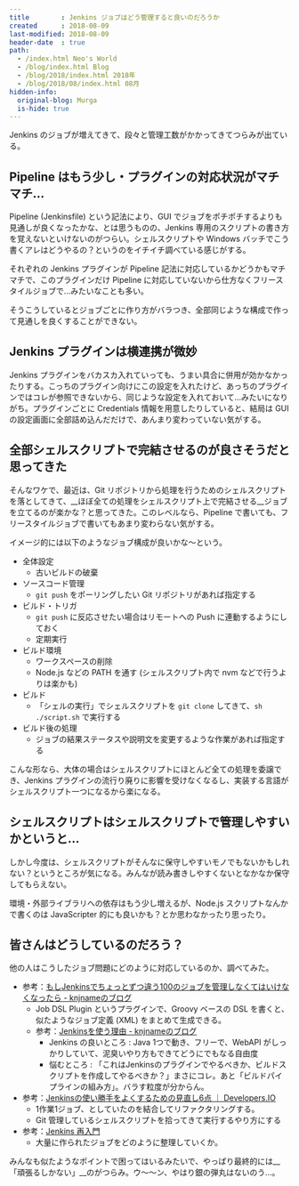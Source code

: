 ```yaml
---
title        : Jenkins ジョブはどう管理すると良いのだろうか
created      : 2018-08-09
last-modified: 2018-08-09
header-date  : true
path:
  - /index.html Neo's World
  - /blog/index.html Blog
  - /blog/2018/index.html 2018年
  - /blog/2018/08/index.html 08月
hidden-info:
  original-blog: Murga
  is-hide: true
---
```


Jenkins のジョブが増えてきて、段々と管理工数がかかってきてつらみが出ている。

## Pipeline はもう少し・プラグインの対応状況がマチマチ…

Pipeline (Jenkinsfile) という記法により、GUI でジョブをポチポチするよりも見通しが良くなったかな、とは思うものの、Jenkins 専用のスクリプトの書き方を覚えないといけないのがつらい。シェルスクリプトや Windows バッチでこう書くアレはどうやるの？というのをイチイチ調べている感じがする。

それぞれの Jenkins プラグインが Pipeline 記法に対応しているかどうかもマチマチで、このプラグインだけ Pipeline に対応していないから仕方なくフリースタイルジョブで…みたいなことも多い。

そうこうしているとジョブごとに作り方がバラつき、全部同じような構成で作って見通しを良くすることができない。

## Jenkins プラグインは横連携が微妙

Jenkins プラグインをバカスカ入れていっても、うまい具合に併用が効かなかったりする。こっちのプラグイン向けにこの設定を入れたけど、あっちのプラグインではコレが参照できないから、同じような設定を入れておいて…みたいになりがち。プラグインごとに Credentials 情報を用意したりしていると、結局は GUI の設定画面に全部詰め込んだだけで、あんまり変わっていない気がする。

## 全部シェルスクリプトで完結させるのが良さそうだと思ってきた

そんなワケで、最近は、Git リポジトリから処理を行うためのシェルスクリプトを落としてきて、__ほぼ全ての処理をシェルスクリプト上で完結させる__ジョブを立てるのが楽かな？と思ってきた。このレベルなら、Pipeline で書いても、フリースタイルジョブで書いてもあまり変わらない気がする。

イメージ的には以下のようなジョブ構成が良いかな〜という。

- 全体設定
  - 古いビルドの破棄
- ソースコード管理
  - `git push` をポーリングしたい Git リポジトリがあれば指定する
- ビルド・トリガ
  - `git push` に反応させたい場合はリモートへの Push に連動するようにしておく
  - 定期実行
- ビルド環境
  - ワークスペースの削除
  - Node.js などの PATH を通す (シェルスクリプト内で nvm などで行うよりは楽かも)
- ビルド
  - 「シェルの実行」でシェルスクリプトを `git clone` してきて、`sh ./script.sh` で実行する
- ビルド後の処理
  - ジョブの結果ステータスや説明文を変更するような作業があれば指定する

こんな形なら、大体の場合はシェルスクリプトにほとんど全ての処理を委譲でき、Jenkins プラグインの流行り廃りに影響を受けなくなるし、実装する言語がシェルスクリプト一つになるから楽になる。

## シェルスクリプトはシェルスクリプトで管理しやすいかというと…

しかし今度は、シェルスクリプトがそんなに保守しやすいモノでもないかもしれない？というところが気になる。みんなが読み書きしやすくないとなかなか保守してもらえない。

環境・外部ライブラリへの依存はもう少し増えるが、Node.js スクリプトなんかで書くのは JavaScripter 的にも良いかも？とか思わなかったり思ったり。

## 皆さんはどうしているのだろう？

他の人はこうしたジョブ問題にどのように対応しているのか、調べてみた。

- 参考：[もしJenkinsでちょっとずつ違う100のジョブを管理しなくてはいけなくなったら - knjnameのブログ](https://knjname.hateblo.jp/entry/2015/01/06/025459)
  - Job DSL Plugin というプラグインで、Groovy ベースの DSL を書くと、似たようなジョブ定義 (XML) をまとめて生成できる。
  - 参考：[Jenkinsを使う理由 - knjnameのブログ](https://knjname.hateblo.jp/entry/2014/03/18/032905)
      - Jenkins の良いところ : Java 1つで動き、フリーで、WebAPI がしっかりしていて、泥臭いやり方もできてどうにでもなる自由度
      - 悩むところ : 「これはJenkinsのプラグインでやるべきか、ビルドスクリプトを作成してやるべきか？」まさにコレ。あと「ビルドパイプラインの組み方」。バラす粒度が分からん。
- 参考：[Jenkinsの使い勝手をよくするための見直し6点 ｜ Developers.IO](https://dev.classmethod.jp/tool/jenkins/jenkins-refactoring-jobs/)
  - 1作業1ジョブ、としていたのを結合してリファクタリングする。
  - Git 管理しているシェルスクリプトを拾ってきて実行するやり方にする
- 参考：[Jenkins 再入門](https://www.slideshare.net/miyajan/jenkins-61133952)
  - 大量に作られたジョブをどのように整理していくか。

みんなも似たようなポイントで困ってはいるみたいで、やっぱり最終的には__「頑張るしかない」__のがつらみ。ウ〜〜ン、やはり銀の弾丸はないのう…。
